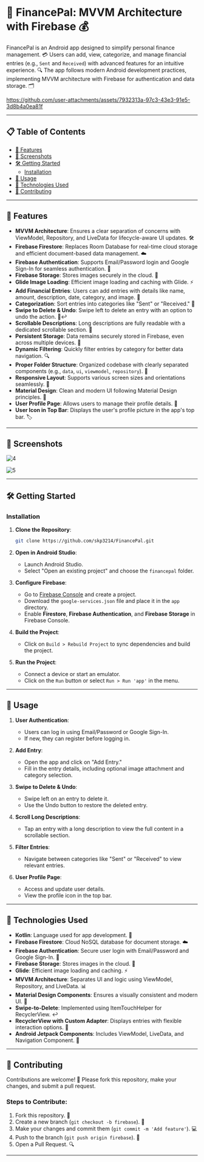 # 🤑 FinancePal: MVVM Architecture with Firebase 💰  

FinancePal is an Android app designed to simplify personal finance management. 💳 Users can add, view, categorize, and manage financial entries (e.g., `Sent` and `Received`) with advanced features for an intuitive experience. 🔍 The app follows modern Android development practices, implementing MVVM architecture with Firebase for authentication and data storage. 🗂️  

https://github.com/user-attachments/assets/7932313a-97c3-43e3-91e5-3d8b4a0ea81f

---

## 📋 Table of Contents  

- [🚀 Features](#-features)  
- [📱 Screenshots](#-screenshots)  
- [🛠️ Getting Started](#️-getting-started)  
  - [Installation](#installation)  
- [🤖 Usage](#-usage)  
- [🔧 Technologies Used](#-technologies-used)  
- [🙌 Contributing](#-contributing)  

---

## 🚀 Features  

- **MVVM Architecture**: Ensures a clear separation of concerns with ViewModel, Repository, and LiveData for lifecycle-aware UI updates. 🛠️  
- **Firebase Firestore**: Replaces Room Database for real-time cloud storage and efficient document-based data management. ☁️  
- **Firebase Authentication**: Supports Email/Password login and Google Sign-In for seamless authentication. 🔐  
- **Firebase Storage**: Stores images securely in the cloud. 📸  
- **Glide Image Loading**: Efficient image loading and caching with Glide. ⚡  
- **Add Financial Entries**: Users can add entries with details like name, amount, description, date, category, and image. 📝  
- **Categorization**: Sort entries into categories like "Sent" or "Received." 📂  
- **Swipe to Delete & Undo**: Swipe left to delete an entry with an option to undo the action. 🧹↩️  
- **Scrollable Descriptions**: Long descriptions are fully readable with a dedicated scrollable section. 📜  
- **Persistent Storage**: Data remains securely stored in Firebase, even across multiple devices. 💾  
- **Dynamic Filtering**: Quickly filter entries by category for better data navigation. 🔍  
- **Proper Folder Structure**: Organized codebase with clearly separated components (e.g., `data`, `ui`, `viewmodel`, `repository`). 📁  
- **Responsive Layout**: Supports various screen sizes and orientations seamlessly. 📱  
- **Material Design**: Clean and modern UI following Material Design principles. 🎨  
- **User Profile Page**: Allows users to manage their profile details. 👤  
- **User Icon in Top Bar**: Displays the user's profile picture in the app's top bar. 🏷️  

---

## 📱 Screenshots  
![4](https://github.com/user-attachments/assets/caaca43a-8a9f-4f37-bd82-1ce45ef57b6b)

![5](https://github.com/user-attachments/assets/3ffa1607-4c07-42a6-a85e-4292d5ddf55e)

---

## 🛠️ Getting Started  

### Installation  

1. **Clone the Repository**:  
   ```bash  
   git clone https://github.com/skp3214/FinancePal.git  
   ```  

2. **Open in Android Studio**:  
   - Launch Android Studio.  
   - Select "Open an existing project" and choose the `financepal` folder.  

3. **Configure Firebase**:  
   - Go to [Firebase Console](https://console.firebase.google.com/) and create a project.  
   - Download the `google-services.json` file and place it in the `app` directory.  
   - Enable **Firestore**, **Firebase Authentication**, and **Firebase Storage** in Firebase Console.  

4. **Build the Project**:  
   - Click on `Build > Rebuild Project` to sync dependencies and build the project.  

5. **Run the Project**:  
   - Connect a device or start an emulator.  
   - Click on the `Run` button or select `Run > Run 'app'` in the menu.  

---

## 🤖 Usage  

1. **User Authentication**:  
   - Users can log in using Email/Password or Google Sign-In.  
   - If new, they can register before logging in.  

2. **Add Entry**:  
   - Open the app and click on "Add Entry."  
   - Fill in the entry details, including optional image attachment and category selection.  

3. **Swipe to Delete & Undo**:  
   - Swipe left on an entry to delete it.  
   - Use the Undo button to restore the deleted entry.  

4. **Scroll Long Descriptions**:  
   - Tap an entry with a long description to view the full content in a scrollable section.  

5. **Filter Entries**:  
   - Navigate between categories like "Sent" or "Received" to view relevant entries.  

6. **User Profile Page**:  
   - Access and update user details.  
   - View the profile icon in the top bar.  

---

## 🔧 Technologies Used  

- **Kotlin**: Language used for app development. 🚀  
- **Firebase Firestore**: Cloud NoSQL database for document storage. ☁️  
- **Firebase Authentication**: Secure user login with Email/Password and Google Sign-In. 🔐  
- **Firebase Storage**: Stores images in the cloud. 📸  
- **Glide**: Efficient image loading and caching. ⚡  
- **MVVM Architecture**: Separates UI and logic using ViewModel, Repository, and LiveData. 📊  
- **Material Design Components**: Ensures a visually consistent and modern UI. 🎨  
- **Swipe-to-Delete**: Implemented using ItemTouchHelper for RecyclerView. ↩️  
- **RecyclerView with Custom Adapter**: Displays entries with flexible interaction options. 🔌  
- **Android Jetpack Components**: Includes ViewModel, LiveData, and Navigation Component. 🧰  

---

## 🙌 Contributing  

Contributions are welcome! 🤝 Please fork this repository, make your changes, and submit a pull request.  

### Steps to Contribute:  

1. Fork this repository. 🍴  
2. Create a new branch (`git checkout -b firebase`). 🌱  
3. Make your changes and commit them (`git commit -m 'Add feature'`). 💻  
4. Push to the branch (`git push origin firebase`). 🚀  
5. Open a Pull Request. 🔍  

---


